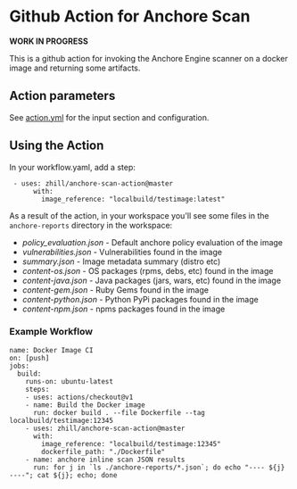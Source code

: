 # Github Action for Anchore Scan

**WORK IN PROGRESS**

This is a github action for invoking the Anchore Engine scanner on a docker image and returning some artifacts.

## Action parameters

See [action.yml](action.yml) for the input section and configuration.

## Using the Action

In your workflow.yaml, add a step:
```
 - uses: zhill/anchore-scan-action@master
      with:
        image_reference: "localbuild/testimage:latest"
```

As a result of the action, in your workspace you'll see some files in the `anchore-reports` directory in the workspace:

* _policy_evaluation.json_ - Default anchore policy evaluation of the image
* _vulnerabilities.json_ - Vulnerabilities found in the image
* _summary.json_ - Image metadata summary (distro etc)
* _content-os.json_ - OS packages (rpms, debs, etc) found in the image
* _content-java.json_ - Java packages (jars, wars, etc) found in the image
* _content-gem.json_ - Ruby Gems found in the image
* _content-python.json_ - Python PyPi packages found in the image
* _content-npm.json_ - npms packages found in the image

### Example Workflow
```
name: Docker Image CI
on: [push]
jobs:
  build:
    runs-on: ubuntu-latest
    steps:
    - uses: actions/checkout@v1
    - name: Build the Docker image
      run: docker build . --file Dockerfile --tag localbuild/testimage:12345
    - uses: zhill/anchore-scan-action@master
      with:
        image_reference: "localbuild/testimage:12345"
        dockerfile_path: "./Dockerfile"
    - name: anchore inline scan JSON results
      run: for j in `ls ./anchore-reports/*.json`; do echo "---- ${j} ----"; cat ${j}; echo; done
```
